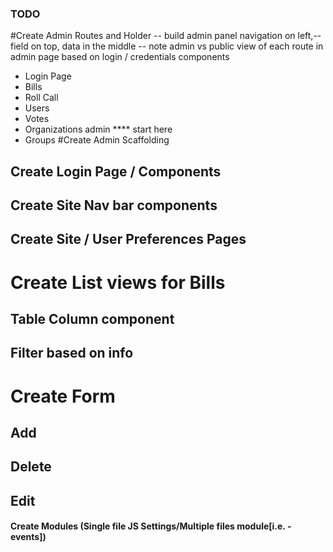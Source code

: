### TODO

#Create Admin Routes and Holder 
-- build admin panel navigation on left,-- field on top, data in the middle
-- note admin vs public view of each route in admin page based on login / credentials
components
   - Login Page
   - Bills
   - Roll Call
   - Users
   - Votes 
   - Organizations admin **** start here
   - Groups
#Create Admin Scaffolding
  ## Create Login Page / Components
  ## Create Site Nav bar components
  ## Create Site / User Preferences Pages
# Create List views for Bills
  ## Table Column component
  ## Filter based on info
# Create Form
  ## Add
  ## Delete
  ## Edit

#### Create Modules (Single file JS Settings/Multiple files module[i.e. -events])  